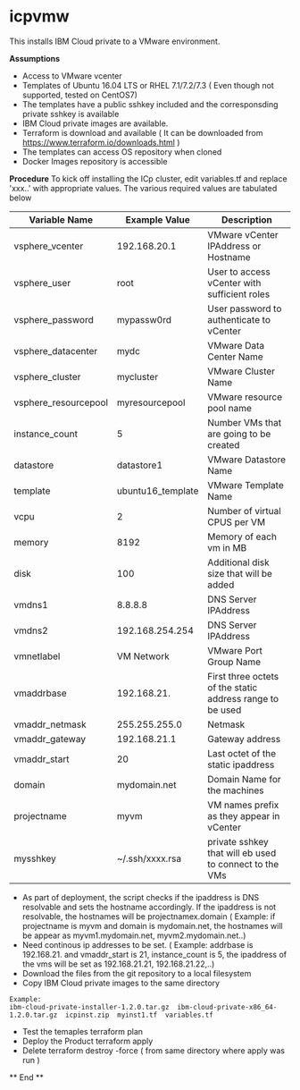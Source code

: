 # icpvmw
This installs IBM Cloud private to a VMware environment. 

**Assumptions**
- Access to VMware vcenter
- Templates of Ubuntu 16.04 LTS or RHEL 7.1/7.2/7.3 ( Even though not supported, tested on CentOS7)
- The templates have a public sshkey included and the corresponsding private sshkey is available
- IBM Cloud private images are available.
- Terraform is download and available ( It can be downloaded from https://www.terraform.io/downloads.html )
- The templates can access OS repository when cloned
- Docker Images repository is accessible

**Procedure**
To kick off installing the ICp cluster, edit variables.tf and replace 'xxx..' with appropriate values. The various required values are tabulated below

| Variable Name | Example Value | Description |
| ------------- | ------------- | ----------- |
| vsphere\_vcenter | 192.168.20.1 | VMware vCenter IPAddress or Hostname |
| vsphere\_user | root | User to access vCenter with sufficient roles |
| vsphere\_password | mypassw0rd | User password to authenticate to vCenter |
| vsphere\_datacenter | mydc | VMware Data Center Name |
| vsphere\_cluster | mycluster | VMware Cluster Name |
| vsphere\_resourcepool | myresourcepool | VMware resource pool name |
| instance\_count | 5 | Number VMs that are going to be created |
| datastore | datastore1 | VMware Datastore Name |
| template | ubuntu16\_template | VMware Template Name |
| vcpu | 2 | Number of virtual CPUS per VM |
| memory | 8192 | Memory of each vm in MB |
| disk | 100 | Additional disk size that will be added |
| vmdns1 | 8.8.8.8 | DNS Server IPAddress |
| vmdns2 | 192.168.254.254 | DNS Server IPAddress |
| vmnetlabel | VM Network | VMware Port Group Name |
| vmaddrbase | 192.168.21. | First three octets of the static address range to be used |
| vmaddr\_netmask | 255.255.255.0 | Netmask |
| vmaddr\_gateway | 192.168.21.1 | Gateway address |
| vmaddr\_start | 20 | Last octet of the static ipaddress |
| domain | mydomain.net | Domain Name for the machines |
| projectname | myvm | VM names prefix as they appear in vCenter |
| mysshkey | \~/.ssh/xxxx.rsa | private sshkey that will eb used to connect to the VMs |

- As part of deployment, the script checks if the ipaddress is DNS resolvable and sets the hostname accordingly. If the ipaddress is not resolvable, the hostnames will be projectnamex.domain ( Example: if projectname is myvm and domain is mydomain.net, the hostnames will be appear as myvm1.mydomain.net, myvm2.mydomain.net..)
- Need continous ip addresses to be set. ( Example: addrbase is 192.168.21. and vmaddr\_start is 21, instance\_count is 5, the ipaddress of the vms will be set as 192.168.21.21, 192.168.21.22,..)
- Download the files from the git repository to a local filesystem
- Copy IBM Cloud private images to the same directory 

```
Example:
ibm-cloud-private-installer-1.2.0.tar.gz  ibm-cloud-private-x86_64-1.2.0.tar.gz  icpinst.zip  myinst1.tf  variables.tf
```

- Test the temaples
  terraform plan
- Deploy the Product
  terraform apply
- Delete
  terraform destroy -force ( from same directory where apply was run )
  
 ** End **

